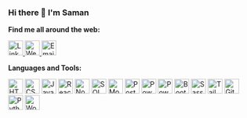 ### Hi there 👋 I'm Saman

<!--
**samandeveloper/samandeveloper** is a ✨ _special_ ✨ repository because its `README.md` (this file) appears on your GitHub profile.

Here are some ideas to get you started:

- 🔭 I’m currently working on ...
- 🌱 I’m currently learning ...
- 👯 I’m looking to collaborate on ...
- 🤔 I’m looking for help with ...
- 💬 Ask me about ...
- 📫 How to reach me: ...
- 😄 Pronouns: ...
- ⚡ Fun fact: ...
-->

**Find me all around the web:**

<a href="https://www.linkedin.com/in/saman-m-mohaghegh/">
  <img src="https://cdn2.iconfinder.com/data/icons/social-media-applications/64/social_media_applications_14-linkedin-512.png" alt="LinkedIn" width="30">
</a>
<a href="https://samanmohaghegh.online/">
  <img src="https://cdn1.iconfinder.com/data/icons/flat-business-icons/128/globe-512.png" alt="Website" width="30">
</a>
<a href="mailto:info@samanmohaghegh.online">
  <img src="https://cdn4.iconfinder.com/data/icons/social-media-logos-6/512/112-gmail_email_mail-512.png" alt="Email" width="30">
</a>


**Languages and Tools:**

<a><img src="https://cdn1.iconfinder.com/data/icons/logotypes/32/badge-html-5-512.png" alt="HTML" width="30"></a>
<a><img src="https://cdn1.iconfinder.com/data/icons/logotypes/32/badge-css-3-512.png" alt="CSS" width="30"></a>
<a><img src="https://cdn2.iconfinder.com/data/icons/designer-skills/128/code-programming-javascript-software-develop-command-language-512.png" alt="JavaScript" width="30"></a>
<a><img src="https://cdn0.iconfinder.com/data/icons/logos-brands-in-colors/128/react_color-512.png" alt="React/Redux" width="30"></a>
<a><img src="https://cdn1.iconfinder.com/data/icons/ionicons-fill-vol-2/512/logo-nodejs-512.png" alt="Nodejs" width="30"></a>
<a><img src="https://cdn1.iconfinder.com/data/icons/customicondesign-office-shadow/256/Sql-runner.png" alt="SQL" width="30"></a>
<a><img src="https://cdn4.iconfinder.com/data/icons/logos-brands-5/24/mongodb-512.png" alt="MongoDB" width="30"></a>
<a><img src="https://cdn4.iconfinder.com/data/icons/logos-brands-5/24/postgresql-512.png" alt="PostgreSQL" width="30"></a>
<a><img src="https://cdn0.iconfinder.com/data/icons/social-media-logo-4/32/Social_Media_power_bi-512.png" alt="Power BI" width="30"></a>
<a><img src="https://cdn1.iconfinder.com/data/icons/ionicons-fill-vol-2/512/logo-tableau-512.png" alt="Power BI" width="30"></a>
<a><img src="https://cdn0.iconfinder.com/data/icons/font-awesome-brands-vol-1/576/bootstrap-512.png" alt="Bootstrap" width="30"></a>
<a><img src="https://cdn4.iconfinder.com/data/icons/logos-and-brands/512/288_Sass_logo-512.png" alt="Sass" width="30"></a>
<a><img src="https://cdn3.iconfinder.com/data/icons/teenyicons-solid-vol-3/15/tailwind-512.png" alt="Tailwind" width="30"></a>
<a><img src="https://cdn3.iconfinder.com/data/icons/social-media-2169/24/social_media_social_media_logo_git-512.png" alt="Git" width="30"></a>
<a><img src="https://cdn4.iconfinder.com/data/icons/logos-and-brands/512/267_Python_logo-512.png" alt="Python" width="30"></a>
<a><img src="https://cdn2.iconfinder.com/data/icons/social-icons-33/128/Wordpress-512.png" alt="WordPress" width="30"></a>

